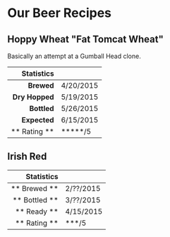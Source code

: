 # Our Beer Recipes
## Hoppy Wheat "Fat Tomcat Wheat"
Basically an attempt at a Gumball Head clone.

|  Statistics    | |
| ------------:  | :------------ |
| **Brewed**     | 4/20/2015     |
| **Dry Hopped** | 5/19/2015     |
| **Bottled**    | 5/26/2015     |
| **Expected**   | 6/15/2015     |
| ** Rating **   | \*\*\*\*\*/5  |

## Irish Red

| Statistics    | |
| ------------: | :-------- |
| ** Brewed **  | 2/??/2015 |
| ** Bottled ** | 3/??/2015 |
| ** Ready **   | 4/15/2015 |
| ** Rating **  | \*\*\*/5  |
